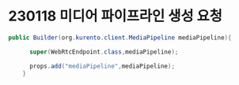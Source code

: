 # 230118 미디어 파이프라인 생성 요청

```java
public Builder(org.kurento.client.MediaPipeline mediaPipeline){

      super(WebRtcEndpoint.class,mediaPipeline);

      props.add("mediaPipeline",mediaPipeline);
    }
```
